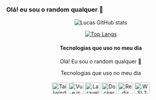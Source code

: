 ### Olá! eu sou o random qualquer 🤚

<div align="center">

![Lucas GitHub stats](https://github-readme-stats.vercel.app/api?username=LcsZro&show_icons=true&theme=radical)

[![Top Langs](https://github-readme-stats.vercel.app/api/top-langs/?username=LcsZro&langs_count=8)](https://github.com/anuraghazra/github-readme-stats)
    
<div align="center"
img src="https://desblogada.files.wordpress.co..." width="0px">

</div>

#### Tecnologias que uso no meu dia


Olá! Eu sou o random qualquer 🤚
<div align="center">

</div>
Tecnologias que uso no meu dia
<div style='display: inline_block; text-align: center'><br/>
    <img align="center" height="30" width="40" src="https://api.iconify.design/devicon/tailwindcss.svg" alt="Tailwind CSS">
    <img align="center" height="30" width="40" src="https://api.iconify.design/logos/vue.svg" alt="Vue.js">
    <img align="center" height="30" width="40" src="https://api.iconify.design/logos/laravel.svg" alt="Laravel">
    <img align="center" height="30" width="40" src="https://cdn.jsdelivr.net/gh/devicons/devicon/icons/docker/docker-original.svg" alt="Docker">
    <img align="center" height="30" width="40" src="https://cdn.jsdelivr.net/gh/devicons/devicon/icons/redis/redis-original.svg" alt="Redis">
    <img align="center" height="30" width="40" src="https://upload.wikimedia.org/wikipedia/commons/1/1f/Windows_Subsystem_for_Linux_Logo.png" alt="WSL2">
</div>







